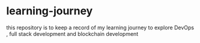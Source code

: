 # learning-journey
this repository is to keep a record of my learning journey to explore DevOps , full stack development and  blockchain development 
